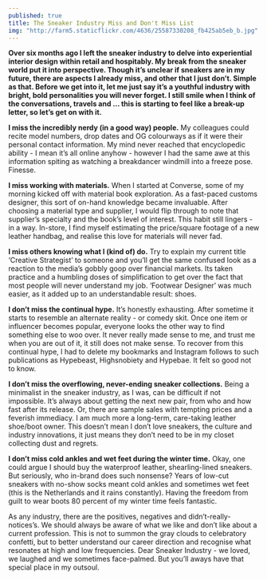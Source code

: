 ```yaml
---
published: true
title: The Sneaker Industry Miss and Don't Miss List
img: "http://farm5.staticflickr.com/4636/25587330208_fb425ab5eb_b.jpg"
---
```

**Over six months ago I left the sneaker industry to delve into experiential interior design within retail and hospitably. My break from the sneaker world put it into perspective. Though it’s unclear if sneakers are in my future, there are aspects I already miss, and other that I just don’t. Simple as that. Before we get into it, let me just say it’s a youthful industry with bright, bold personalities you will never forget. I still smile when I think of the conversations, travels and ... this is starting to feel like a break-up letter, so let’s get on with it.**

**I miss the incredibly nerdy (in a good way) people.** My colleagues could recite model numbers, drop dates and OG colourways as if it were their personal contact information. My mind never reached that encyclopedic ability - I mean it’s all online anyhow - however I had the same awe at this information spiting as watching a breakdancer windmill into a freeze pose. Finesse.

**I miss working with materials.** When I started at Converse, some of my morning kicked off with material book exploration. As a fast-paced customs designer, this sort of on-hand knowledge became invaluable. After choosing a material type and supplier, I would flip through to note that supplier’s specialty and the book’s level of interest. This habit still lingers - in a way. In-store, I find myself estimating the price/square footage of a new leather handbag, and realise this love for materials will never fad. 

**I miss others knowing what I (kind of) do.** Try to explain my current title ‘Creative Strategist’ to someone and you’ll get the same confused look as a reaction to the media’s gobbly goop over financial markets. Its taken practice and a humbling doses of simplification to get over the fact that most people will never understand my job. ‘Footwear Designer’ was much easier, as it added up to an understandable result: shoes. 

**I don’t miss the continual hype.** It’s honestly exhausting. After sometime it starts to resemble an alternate reality - or comedy skit. Once one item or influencer becomes popular, everyone looks the other way to find something else to woo over. It never really made sense to me, and trust me when you are out of it, it still does not make sense. To recover from this continual hype, I had to delete my bookmarks and Instagram follows to such publications as Hypebeast, Highsnobiety and Hypebae. It felt so good not to know.

**I don’t miss the overflowing, never-ending sneaker collections.** Being a minimalist in the sneaker industry, as I was, can be difficult if not impossible. It’s always about getting the next new pair, from who and how fast after its release. Or, there are sample sales with tempting prices and a feverish immediacy. I am much more a long-term, care-taking leather shoe/boot owner. This doesn’t mean I don’t love sneakers, the culture and industry innovations, it just means they don’t need to be in my closet collecting dust and regrets. 

**I don’t miss cold ankles and wet feet during the winter time.** Okay, one could argue I should buy the waterproof leather, shearling-lined sneakers. But seriously, who in-brand does such nonsense? Years of low-cut sneakers with no-show socks meant cold ankles and sometimes wet feet (this is the Netherlands and it rains constantly). Having the freedom from guilt to wear boots 80 percent of my winter time feels fantastic. 

As any industry, there are the positives, negatives and didn’t-really-notices’s. We should always be aware of what we like and don’t like about a current profession. This is not to summon the gray clouds to celebratory confetti, but to better understand our career direction and recognise what resonates at high and low frequencies. Dear Sneaker Industry - we loved, we laughed and we sometimes face-palmed. But you’ll aways have that special place in my outsoul.
